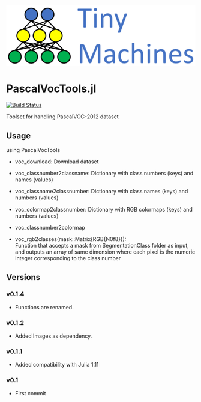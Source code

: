 ![alt text](https://github.com/cirobr/TinyMachines.jl/blob/main/images/logo-name-tm.png?raw=true)

# PascalVocTools.jl

[![Build Status](https://github.com/cirobr/PascalVocTools.jl/actions/workflows/CI.yml/badge.svg?branch=main)](https://github.com/cirobr/PascalVocTools.jl/actions/workflows/CI.yml?query=branch%3Amain)

Toolset for handling PascalVOC-2012 dataset

## Usage
using PascalVocTools

* voc_download:               Download dataset
* voc_classnumber2classname:  Dictionary with class numbers (keys) and names (values)
* voc_classname2classnumber:  Dictionary with class names (keys) and numbers (values)
* voc_colormap2classnumber:   Dictionary with RGB colormaps (keys) and numbers (values)
* voc_classnumber2colormap

* voc_rgb2classes(mask::Matrix{RGB{N0f8}}):\
Function that accepts a mask from SegmentationClass folder as input, and outputs an array of same dimension where each pixel is the numeric integer corresponding to the class number

## Versions

### v0.1.4
* Functions are renamed.

### v0.1.2
* Added Images as dependency.

### v0.1.1
* Added compatibility with Julia 1.11

### v0.1
* First commit
